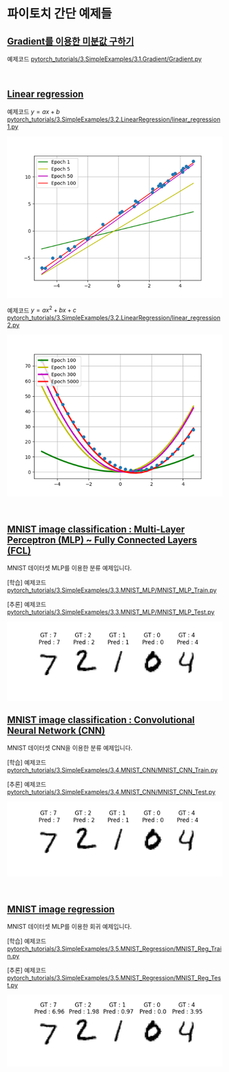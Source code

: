 
<br>

# 파이토치 간단 예제들

## [Gradient를 이용한 미분값 구하기](https://github.com/wooni-github/pytorch_tutorials/blob/main/3.SimpleExamples/3.1.Gradient/3.1.Gradient.md)
예제코드 [pytorch_tutorials/3.SimpleExamples/3.1.Gradient/Gradient.py](https://github.com/wooni-github/pytorch_tutorials/blob/main/3.SimpleExamples/3.1.Gradient/Gradient.py)

<br>

## [Linear regression](https://github.com/wooni-github/pytorch_tutorials/blob/main/3.SimpleExamples/3.2.LinearRegression/3.2.LinearRegression.md)
예제코드 $y = ax + b$ [pytorch_tutorials/3.SimpleExamples/3.2.LinearRegression/linear_regression1.py](https://github.com/wooni-github/pytorch_tutorials/blob/main/3.SimpleExamples/3.2.LinearRegression/linear_regression1.py)

![linear_regression1_image](3.2.LinearRegression/linear_regression1.png)

예제코드 $y = ax^2 + bx + c$ [pytorch_tutorials/3.SimpleExamples/3.2.LinearRegression/linear_regression2.py](https://github.com/wooni-github/pytorch_tutorials/blob/main/3.SimpleExamples/3.2.LinearRegression/linear_regression2.py)

![linear_regression2_image](3.2.LinearRegression/linear_regression2.png)

<br>

## [MNIST image classification : **M**ulti-**L**ayer **P**erceptron (**MLP**) ~ **F**ully **C**onnected **L**ayers (**FCL**)](https://github.com/wooni-github/pytorch_tutorials/blob/main/3.SimpleExamples/3.3.MNIST_MLP/3.3.MNIST_MLP.md)

MNIST 데이터셋 MLP를 이용한 분류 예제입니다.

[학습] 예제코드 [pytorch_tutorials/3.SimpleExamples/3.3.MNIST_MLP/MNIST_MLP_Train.py](https://github.com/wooni-github/pytorch_tutorials/blob/main/3.SimpleExamples/3.3.MNIST_MLP/MNIST_MLP_Train.py)

[추론] 예제코드 [pytorch_tutorials/3.SimpleExamples/3.3.MNIST_MLP/MNIST_MLP_Test.py](https://github.com/wooni-github/pytorch_tutorials/blob/main/3.SimpleExamples/3.3.MNIST_MLP/MNIST_MLP_Test.py)

![MLP_image](3.3.MNIST_MLP/MNIST_MLP.png)

## [MNIST image classification : **C**onvolutional **N**eural **N**etwork (**CNN**)](https://github.com/wooni-github/pytorch_tutorials/blob/main/3.SimpleExamples/3.4.MNIST_CNN/3.4.MNIST_CNN.md)

MNIST 데이터셋 CNN을 이용한 분류 예제입니다.

[학습] 예제코드 [pytorch_tutorials/3.SimpleExamples/3.4.MNIST_CNN/MNIST_CNN_Train.py](https://github.com/wooni-github/pytorch_tutorials/blob/main/3.SimpleExamples/3.4.MNIST_CNN/MNIST_CNN_Train.py)

[추론] 예제코드 [pytorch_tutorials/3.SimpleExamples/3.4.MNIST_CNN/MNIST_CNN_Test.py](https://github.com/wooni-github/pytorch_tutorials/blob/main/3.SimpleExamples/3.4.MNIST_CNN/MNIST_CNN_Test.py)

![MLP_image](3.4.MNIST_CNN/MNIST_CNN.png)

<br>

## [MNIST image regression](https://github.com/wooni-github/pytorch_tutorials/blob/main/3.SimpleExamples/3.5.MNIST_Regression/3.5.MNIST_Reg.md)

MNIST 데이터셋 MLP를 이용한 회귀 예제입니다.

[학습] 예제코드 [pytorch_tutorials/3.SimpleExamples/3.5.MNIST_Regression/MNIST_Reg_Train.py](https://github.com/wooni-github/pytorch_tutorials/blob/main/3.SimpleExamples/3.5.MNIST_Regression/MNIST_Reg_Train.py)

[추론] 예제코드 [pytorch_tutorials/3.SimpleExamples/3.5.MNIST_Regression/MNIST_Reg_Test.py](https://github.com/wooni-github/pytorch_tutorials/blob/main/3.SimpleExamples/3.5.MNIST_Regression/MNIST_Reg_Test.py)

![MLP_image](3.5.MNIST_Regression/MNIST_Reg.png)
